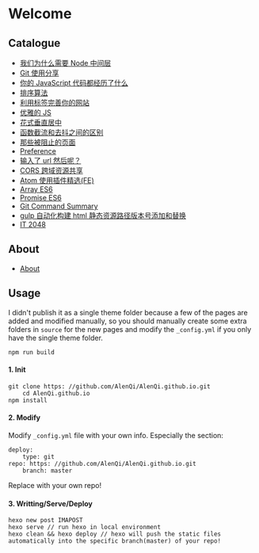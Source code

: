 # Welcome

## Catalogue

- [我们为什么需要 Node 中间层](http://www.alenqi.site/2018/11/16/node-interlayer/)
- [Git 使用分享](http://www.alenqi.site/2018/09/27/git-flow/)
- [你的 JavaScript 代码都经历了什么](http://www.alenqi.site/2018/08/19/code-course/)
- [排序算法](http://www.alenqi.site/2018/03/11/sort-algorithm/)
- [利用标签完善你的网站](http://www.alenqi.site/2018/03/04/complete-tags/)
- [优雅的 JS](http://www.alenqi.site/2017/10/30/graceful-js/)
- [花式垂直居中](http://www.alenqi.site/2017/10/29/vertical-center/)
- [函数截流和去抖之间的区别](http://www.alenqi.site/2017/10/06/throttling-debouncing/)
- [那些被阻止的页面](http://www.alenqi.site/2017/10/05/the-blocked-page/)
- [Preference](http://www.alenqi.site/2017/07/11/preference/)
- [输入了 url 然后呢？ ](http://www.alenqi.site/2017/05/25/page-load/)
- [CORS 跨域资源共享](http://www.alenqi.site/2017/03/29/cors/)
- [Atom 使用插件精选(FE)](http://www.alenqi.site/2017/03/11/atom-edit/)
- [Array ES6](http://www.alenqi.site/2017/02/22/array-es6/)
- [Promise ES6](http://www.alenqi.site/2017/01/17/promise-es6/)
- [Git Command Summary](http://www.alenqi.site/2016/06/13/git-command/)
- [gulp 自动化构建 html 静态资源路径版本号添加和替换](http://www.alenqi.site/2016/03/11/gulp-versions/)
- [IT 2048](http://www.alenqi.site/2016/02/04/IT2048/)

## About

- [About](http://www.alenqi.site/about/)

## Usage

I didn't publish it as a single theme folder because a few of the pages are added and modified manually, so you should manually create some extra folders in `source` for the new pages and modify the `_config.yml` if you only have the single theme folder.

```
npm run build
```

#### 1. Init

```
git clone https: //github.com/AlenQi/AlenQi.github.io.git
    cd AlenQi.github.io
npm install
```

#### 2. Modify

Modify `_config.yml` file with your own info.
Especially the section:

```
deploy:
    type: git
repo: https: //github.com/AlenQi/AlenQi.github.io.git
    branch: master
```

Replace with your own repo!

#### 3. Writting/Serve/Deploy

```
hexo new post IMAPOST
hexo serve // run hexo in local environment
hexo clean && hexo deploy // hexo will push the static files automatically into the specific branch(master) of your repo!
```

